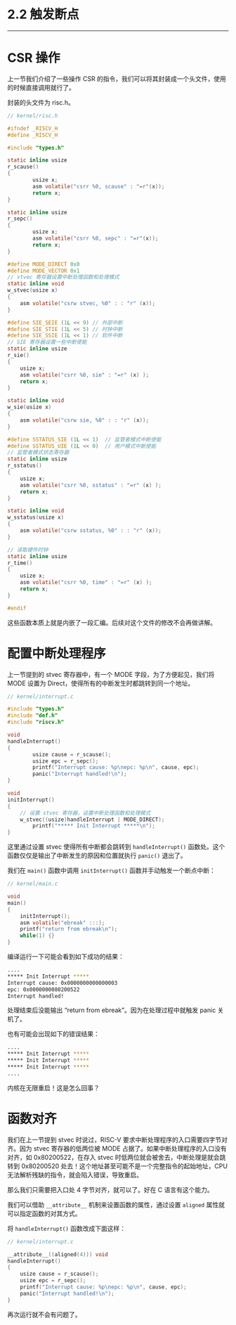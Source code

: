# 2.2 触发断点

----

# CSR 操作

上一节我们介绍了一些操作 CSR 的指令，我们可以将其封装成一个头文件，使用的时候直接调用就行了。

封装的头文件为 risc.h。

```c
// kernel/risc.h

#ifndef _RISCV_H
#define _RISCV_H

#include "types.h"

static inline usize
r_scause()
{
		usize x;
		asm volatile("csrr %0, scause" : "=r"(x));
		return x;
}

static inline usize
r_sepc()
{
		usize x;
		asm volatile("csrr %0, sepc" : "=r"(x));
		return x;
}

#define MODE_DIRECT 0x0
#define MODE_VECTOR 0x1
// stvec 寄存器设置中断处理函数和处理模式
static inline void 
w_stvec(usize x)
{
    asm volatile("csrw stvec, %0" : : "r" (x));
}

#define SIE_SEIE (1L << 9) // 外部中断
#define SIE_STIE (1L << 5) // 时钟中断
#define SIE_SSIE (1L << 1) // 软件中断
// SIE 寄存器设置一些中断使能
static inline usize
r_sie()
{
    usize x;
    asm volatile("csrr %0, sie" : "=r" (x) );
    return x;
}

static inline void 
w_sie(usize x)
{
    asm volatile("csrw sie, %0" : : "r" (x));
}

#define SSTATUS_SIE (1L << 1)  // 监管者模式中断使能
#define SSTATUS_UIE (1L << 0)  // 用户模式中断使能
// 监管者模式状态寄存器
static inline usize
r_sstatus()
{
    usize x;
    asm volatile("csrr %0, sstatus" : "=r" (x) );
    return x;
}

static inline void 
w_sstatus(usize x)
{
    asm volatile("csrw sstatus, %0" : : "r" (x));
}

// 读取硬件时钟
static inline usize
r_time()
{
    usize x;
    asm volatile("csrr %0, time" : "=r" (x) );
    return x;
}

#endif
```

这些函数本质上就是内嵌了一段汇编。后续对这个文件的修改不会再做讲解。

# 配置中断处理程序

上一节提到的 stvec 寄存器中，有一个 MODE 字段，为了方便起见，我们将 MODE 设置为 Direct，使得所有的中断发生时都跳转到同一个地址。

```c
// kernel/interrupt.c

#include "types.h"
#include "def.h"
#include "riscv.h"

void
handleInterrupt()
{
		usize cause = r_scause();
		usize epc = r_sepc();
		printf("Interrupt cause: %p\nepc: %p\n", cause, epc);
		panic("Interrupt handled!\n");
}

void
initInterrupt()
{
    // 设置 stvec 寄存器，设置中断处理函数和处理模式
    w_stvec((usize)handleInterrupt | MODE_DIRECT);
		printf("***** Init Interrupt *****\n");
}
```

这里通过设置 stvec 使得所有中断都会跳转到 `handleInterrupt()` 函数处。这个函数仅仅是输出了中断发生的原因和位置就执行 `panic()` 退出了。

我们在 `main()` 函数中调用 `initInterrupt()` 函数并手动触发一个断点中断：

```c
// kernel/main.c

void
main()
{
	initInterrupt();
	asm volatile("ebreak" :::);
	printf("return from ebreak\n");
	while(1) {}
}
```

编译运行一下可能会看到如下成功的结果：

```bash
....
***** Init Interrupt *****
Interrupt cause: 0x0000000000000003
epc: 0x0000000080200522
Interrupt handled!
```

处理结束后没能输出 “return from ebreak”。因为在处理过程中就触发 panic 关机了。

也有可能会出现如下的错误结果：

```bash
....
***** Init Interrupt *****
***** Init Interrupt *****
***** Init Interrupt *****
....
```

内核在无限重启！这是怎么回事？

# 函数对齐

我们在上一节提到 stvec 时说过，RISC-V 要求中断处理程序的入口需要四字节对齐。因为 stvec 寄存器的低两位被 MODE 占据了。如果中断处理程序的入口没有对齐，如 0x80200522，在存入 stvec 时低两位就会被舍去，中断处理是就会跳转到 0x80200520 处去！这个地址甚至可能不是一个完整指令的起始地址，CPU 无法解析残缺的指令，就会陷入错误，导致重启。

那么我们只需要把入口处 4 字节对齐，就可以了。好在 C 语言有这个能力。

我们可以借助 `__attribute__` 机制来设置函数的属性，通过设置 `aligned` 属性就可以指定函数的对其方式。

将 `handleInterrupt()` 函数改成下面这样：

```c
// kernel/interrupt.c

__attribute__((aligned(4))) void
handleInterrupt()
{
	usize cause = r_scause();
	usize epc = r_sepc();
	printf("Interrupt cause: %p\nepc: %p\n", cause, epc);
	panic("Interrupt handled!\n");
}
```

再次运行就不会有问题了。